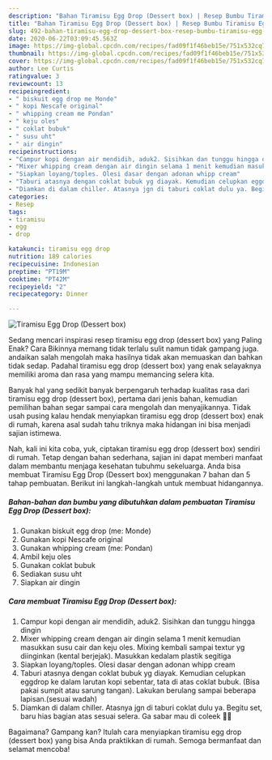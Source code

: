```yaml
---
description: "Bahan Tiramisu Egg Drop (Dessert box) | Resep Bumbu Tiramisu Egg Drop (Dessert box) Yang Paling Enak"
title: "Bahan Tiramisu Egg Drop (Dessert box) | Resep Bumbu Tiramisu Egg Drop (Dessert box) Yang Paling Enak"
slug: 492-bahan-tiramisu-egg-drop-dessert-box-resep-bumbu-tiramisu-egg-drop-dessert-box-yang-paling-enak
date: 2020-06-22T03:09:45.563Z
image: https://img-global.cpcdn.com/recipes/fad09f1f46beb15e/751x532cq70/tiramisu-egg-drop-dessert-box-foto-resep-utama.jpg
thumbnail: https://img-global.cpcdn.com/recipes/fad09f1f46beb15e/751x532cq70/tiramisu-egg-drop-dessert-box-foto-resep-utama.jpg
cover: https://img-global.cpcdn.com/recipes/fad09f1f46beb15e/751x532cq70/tiramisu-egg-drop-dessert-box-foto-resep-utama.jpg
author: Lee Curtis
ratingvalue: 3
reviewcount: 13
recipeingredient:
- " biskuit egg drop me Monde"
- " kopi Nescafe original"
- " whipping cream me Pondan"
- " keju oles"
- " coklat bubuk"
- " susu uht"
- " air dingin"
recipeinstructions:
- "Campur kopi dengan air mendidih, aduk2. Sisihkan dan tunggu hingga dingin"
- "Mixer whipping cream dengan air dingin selama 1 menit kemudian masukkan susu cair dan keju oles. Mixing kembali sampai textur yg diinginkan (kental berjejak). Masukkan kedalam plastik segitiga"
- "Siapkan loyang/toples. Olesi dasar dengan adonan whipp cream"
- "Taburi atasnya dengan coklat bubuk yg diayak. Kemudian celupkan eggdrop ke dalam larutan kopi sebentar, tata di atas coklat bubuk. (Bisa pakai sumpit atau sarung tangan). Lakukan berulang sampai beberapa lapisan.(sesuai wadah)"
- "Diamkan di dalam chiller. Atasnya jgn di taburi coklat dulu ya. Begitu set, baru hias bagian atas sesuai selera. Ga sabar mau di coleek 🤤🙊"
categories:
- Resep
tags:
- tiramisu
- egg
- drop

katakunci: tiramisu egg drop 
nutrition: 189 calories
recipecuisine: Indonesian
preptime: "PT19M"
cooktime: "PT42M"
recipeyield: "2"
recipecategory: Dinner

---
```



![Tiramisu Egg Drop (Dessert box)](https://img-global.cpcdn.com/recipes/fad09f1f46beb15e/751x532cq70/tiramisu-egg-drop-dessert-box-foto-resep-utama.jpg)

Sedang mencari inspirasi resep tiramisu egg drop (dessert box) yang Paling Enak? Cara Bikinnya memang tidak terlalu sulit namun tidak gampang juga. andaikan salah mengolah maka hasilnya tidak akan memuaskan dan bahkan tidak sedap. Padahal tiramisu egg drop (dessert box) yang enak selayaknya memiliki aroma dan rasa yang mampu memancing selera kita.



Banyak hal yang sedikit banyak berpengaruh terhadap kualitas rasa dari tiramisu egg drop (dessert box), pertama dari jenis bahan, kemudian pemilihan bahan segar sampai cara mengolah dan menyajikannya. Tidak usah pusing kalau hendak menyiapkan tiramisu egg drop (dessert box) enak di rumah, karena asal sudah tahu triknya maka hidangan ini bisa menjadi sajian istimewa.


Nah, kali ini kita coba, yuk, ciptakan tiramisu egg drop (dessert box) sendiri di rumah. Tetap dengan bahan sederhana, sajian ini dapat memberi manfaat dalam membantu menjaga kesehatan tubuhmu sekeluarga. Anda bisa membuat Tiramisu Egg Drop (Dessert box) menggunakan 7 bahan dan 5 tahap pembuatan. Berikut ini langkah-langkah untuk membuat hidangannya.

<!--inarticleads1-->

##### Bahan-bahan dan bumbu yang dibutuhkan dalam pembuatan Tiramisu Egg Drop (Dessert box):

1. Gunakan  biskuit egg drop (me: Monde)
1. Gunakan  kopi Nescafe original
1. Gunakan  whipping cream (me: Pondan)
1. Ambil  keju oles
1. Gunakan  coklat bubuk
1. Sediakan  susu uht
1. Siapkan  air dingin




<!--inarticleads2-->

##### Cara membuat Tiramisu Egg Drop (Dessert box):

1. Campur kopi dengan air mendidih, aduk2. Sisihkan dan tunggu hingga dingin
1. Mixer whipping cream dengan air dingin selama 1 menit kemudian masukkan susu cair dan keju oles. Mixing kembali sampai textur yg diinginkan (kental berjejak). Masukkan kedalam plastik segitiga
1. Siapkan loyang/toples. Olesi dasar dengan adonan whipp cream
1. Taburi atasnya dengan coklat bubuk yg diayak. Kemudian celupkan eggdrop ke dalam larutan kopi sebentar, tata di atas coklat bubuk. (Bisa pakai sumpit atau sarung tangan). Lakukan berulang sampai beberapa lapisan.(sesuai wadah)
1. Diamkan di dalam chiller. Atasnya jgn di taburi coklat dulu ya. Begitu set, baru hias bagian atas sesuai selera. Ga sabar mau di coleek 🤤🙊




Bagaimana? Gampang kan? Itulah cara menyiapkan tiramisu egg drop (dessert box) yang bisa Anda praktikkan di rumah. Semoga bermanfaat dan selamat mencoba!
